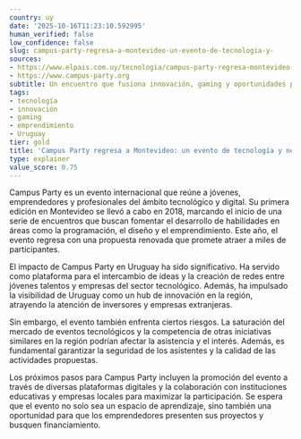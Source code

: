 ```yaml
---
country: uy
date: '2025-10-16T11:23:10.592995'
human_verified: false
low_confidence: false
slug: campus-party-regresa-a-montevideo-un-evento-de-tecnologia-y-
sources:
- https://www.elpais.com.uy/tecnologia/campus-party-regresa-montevideo-tecnologia-innovacion-gaming-negocios-lugar
- https://www.campus-party.org
subtitle: Un encuentro que fusiona innovación, gaming y oportunidades para emprendedores
tags:
- tecnología
- innovación
- gaming
- emprendimiento
- Uruguay
tier: gold
title: 'Campus Party regresa a Montevideo: un evento de tecnología y negocios'
type: explainer
value_score: 0.75
---
```


<p>Campus Party es un evento internacional que reúne a jóvenes, emprendedores y profesionales del ámbito tecnológico y digital. Su primera edición en Montevideo se llevó a cabo en 2018, marcando el inicio de una serie de encuentros que buscan fomentar el desarrollo de habilidades en áreas como la programación, el diseño y el emprendimiento. Este año, el evento regresa con una propuesta renovada que promete atraer a miles de participantes.</p><p>El impacto de Campus Party en Uruguay ha sido significativo. Ha servido como plataforma para el intercambio de ideas y la creación de redes entre jóvenes talentos y empresas del sector tecnológico. Además, ha impulsado la visibilidad de Uruguay como un hub de innovación en la región, atrayendo la atención de inversores y empresas extranjeras.</p><p>Sin embargo, el evento también enfrenta ciertos riesgos. La saturación del mercado de eventos tecnológicos y la competencia de otras iniciativas similares en la región podrían afectar la asistencia y el interés. Además, es fundamental garantizar la seguridad de los asistentes y la calidad de las actividades propuestas.</p><p>Los próximos pasos para Campus Party incluyen la promoción del evento a través de diversas plataformas digitales y la colaboración con instituciones educativas y empresas locales para maximizar la participación. Se espera que el evento no solo sea un espacio de aprendizaje, sino también una oportunidad para que los emprendedores presenten sus proyectos y busquen financiamiento.</p>